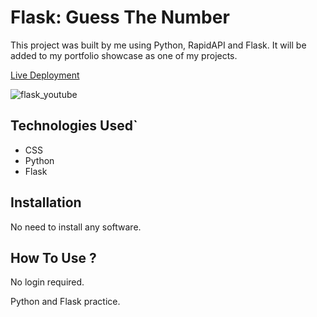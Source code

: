 # Flask: Guess The Number

This project was built by me using Python, RapidAPI and Flask. It will be added to my portfolio showcase as one of my projects.

[Live Deployment]()

![flask_youtube]()


## Technologies Used`
- CSS
- Python
- Flask

## Installation
No need to install any software.

## How To Use ?
No login required.

Python and Flask practice.